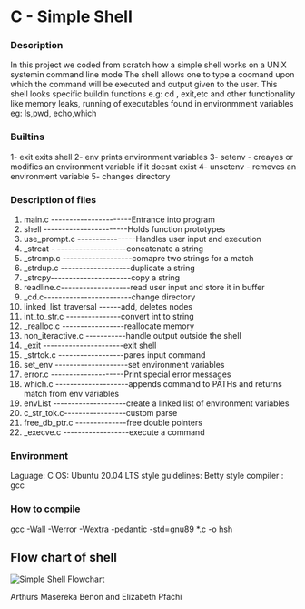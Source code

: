 # C - Simple Shell
### Description
In this project we coded from scratch how a simple shell works on a UNIX systemin command line mode
The shell allows one to type a coomand upon which the command will be executed and output given to the user.
This shell looks specific buildin functions e.g: cd , exit,etc and other functionality like memory leaks, running of executables found in environmment variables eg: ls,pwd, echo,which

### Builtins
1- exit exits shell
2- env prints environment variables
3- setenv - creayes or modifies an environment variable if it doesnt exist
4- unsetenv - removes an environment variable
5- changes directory

### Description of files
1. main.c ----------------------Entrance into program
2. shell -----------------------Holds function prototypes
3. use_prompt.c ----------------Handles user input and execution
4. _strcat - -------------------concatenate a string
5. _strcmp.c -------------------comapre two strings for a match
6. _strdup.c -------------------duplicate a string
7. _strcpy----------------------copy a string
8. readline.c-------------------read user input and store it in buffer
9. _cd.c------------------------change directory
10. linked_list_traversal ------add, deletes nodes
11. int_to_str.c ---------------convert int to string
12. _realloc.c -----------------reallocate memory
13. non_iteractive.c -----------handle output outside the shell
14. _exit ----------------------exit shell
15. _strtok.c ------------------pares input command
16. set_env --------------------set environment variables
17. error.c --------------------Print special error messages
18. which.c --------------------appends command to PATHs and returns match from env variables
19. envList --------------------create a linked list of environment variables
20. c_str_tok.c-----------------custom parse
21. free_db_ptr.c --------------free double pointers
22. _execve.c ------------------execute a command  

### Environment
Laguage: C
OS: Ubuntu 20.04 LTS
style guidelines: Betty style
compiler : gcc

### How to compile
gcc -Wall -Werror -Wextra -pedantic -std=gnu89 *.c -o hsh

## Flow chart of shell

![Simple Shell Flowchart](https://drive.google.com/uc?export=view&id=1JJdWZHREv29IiOgF6v43fOx4omJMTslq)

Arthurs
Masereka Benon and Elizabeth Pfachi

